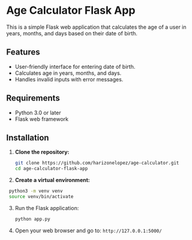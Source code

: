 # Age Calculator Flask App

This is a simple Flask web application that calculates the age of a user in years, months, and days based on their date of birth.

## Features

- User-friendly interface for entering date of birth.
- Calculates age in years, months, and days.
- Handles invalid inputs with error messages.

## Requirements

- Python 3.0 or later
- Flask web framework

## Installation

1. **Clone the repository:**

   ```bash
   git clone https://github.com/harizonelopez/age-calculator.git
   cd age-calculator-flask-app

2. **Create a virtual environment:**

  ```bash
   python3 -m venv venv
   source venv/bin/activate
  ```

3. Run the Flask application:

   ```bash
   python app.py
   ```

4. Open your web browser and go to: `http://127.0.0.1:5000/`
